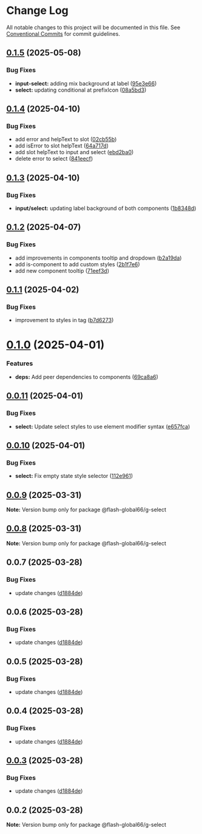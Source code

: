 # Change Log

All notable changes to this project will be documented in this file.
See [Conventional Commits](https://conventionalcommits.org) for commit guidelines.

## [0.1.5](https://github.com/Flash-Global66/global-design-system/compare/@flash-global66/g-select@0.1.4...@flash-global66/g-select@0.1.5) (2025-05-08)


### Bug Fixes

* **input-select:** adding mix background at label ([95e3e66](https://github.com/Flash-Global66/global-design-system/commit/95e3e669a81da88ecec5b15ec321a4bd8a653341))
* **select:** updating conditional at prefixIcon ([08a5bd3](https://github.com/Flash-Global66/global-design-system/commit/08a5bd38a6f362e49897de81639e4c6fdb13cc11))





## [0.1.4](https://github.com/Flash-Global66/global-design-system/compare/@flash-global66/g-select@0.1.3...@flash-global66/g-select@0.1.4) (2025-04-10)


### Bug Fixes

* add error and helpText to slot ([02cb55b](https://github.com/Flash-Global66/global-design-system/commit/02cb55b2519b7288c2fad8ee4c2dad001c6b97ce))
* add isError to slot helpText ([64a717d](https://github.com/Flash-Global66/global-design-system/commit/64a717dd68cf39420e0d7acb1101230af50b940c))
* add slot helpText to input and select ([ebd2ba0](https://github.com/Flash-Global66/global-design-system/commit/ebd2ba0027c7d558f28dfdc8162037736ad40ee6))
* delete error to select ([841eecf](https://github.com/Flash-Global66/global-design-system/commit/841eecf2d171677cfb192b7cab772fe41c4e5602))





## [0.1.3](https://github.com/Flash-Global66/global-design-system/compare/@flash-global66/g-select@0.1.2...@flash-global66/g-select@0.1.3) (2025-04-10)


### Bug Fixes

* **input/select:** updating label background of both components ([1b8348d](https://github.com/Flash-Global66/global-design-system/commit/1b8348db7ccca1dd7ada03e9da61c31c60e7a84a))





## [0.1.2](https://github.com/Flash-Global66/global-design-system/compare/@flash-global66/g-select@0.1.1...@flash-global66/g-select@0.1.2) (2025-04-07)


### Bug Fixes

* add improvements in components tooltip and dropdown ([b2a19da](https://github.com/Flash-Global66/global-design-system/commit/b2a19dae828782f9dc4d1a56fbb02888d1354d85))
* add is-component to add custom styles ([2b1f7e6](https://github.com/Flash-Global66/global-design-system/commit/2b1f7e6da13916e3db1bb4bcf03c8fed1cce4ace))
* add new component tooltip ([71eef3d](https://github.com/Flash-Global66/global-design-system/commit/71eef3d44a7de1a2c52f8e6baddbdf9c8f189d2b))





## [0.1.1](https://github.com/Flash-Global66/global-design-system/compare/@flash-global66/g-select@0.1.0...@flash-global66/g-select@0.1.1) (2025-04-02)


### Bug Fixes

* improvement to styles in tag ([b7d6273](https://github.com/Flash-Global66/global-design-system/commit/b7d6273e7311eb96925870a2622396f5661dc930))





# [0.1.0](https://github.com/Flash-Global66/global-design-system/compare/@flash-global66/g-select@0.0.11...@flash-global66/g-select@0.1.0) (2025-04-01)


### Features

* **deps:** Add peer dependencies to components ([69ca8a6](https://github.com/Flash-Global66/global-design-system/commit/69ca8a6c26e2fd2777d5a6dea7cc9e7c5a0f9616))





## [0.0.11](https://github.com/Flash-Global66/global-design-system/compare/@flash-global66/g-select@0.0.10...@flash-global66/g-select@0.0.11) (2025-04-01)


### Bug Fixes

* **select:** Update select styles to use element modifier syntax ([e657fca](https://github.com/Flash-Global66/global-design-system/commit/e657fca9d4f53d17df780d8c9583bec8fb0591af))





## [0.0.10](https://github.com/Flash-Global66/global-design-system/compare/@flash-global66/g-select@0.0.9...@flash-global66/g-select@0.0.10) (2025-04-01)


### Bug Fixes

* **select:** Fix empty state style selector ([112e961](https://github.com/Flash-Global66/global-design-system/commit/112e961536a96c1ac830439e475dcc15e7b406ba))





## [0.0.9](https://github.com/Flash-Global66/global-design-system/compare/@flash-global66/g-select@0.0.8...@flash-global66/g-select@0.0.9) (2025-03-31)

**Note:** Version bump only for package @flash-global66/g-select





## [0.0.8](https://github.com/Flash-Global66/global-design-system/compare/@flash-global66/g-select@0.0.7...@flash-global66/g-select@0.0.8) (2025-03-31)

**Note:** Version bump only for package @flash-global66/g-select





## 0.0.7 (2025-03-28)


### Bug Fixes

* update changes ([d1884de](https://github.com/Flash-Global66/global-design-system/commit/d1884de11e4e9522c2d6912d932122a75aabf9e7))





## 0.0.6 (2025-03-28)


### Bug Fixes

* update changes ([d1884de](https://github.com/Flash-Global66/global-design-system/commit/d1884de11e4e9522c2d6912d932122a75aabf9e7))





## 0.0.5 (2025-03-28)


### Bug Fixes

* update changes ([d1884de](https://github.com/Flash-Global66/global-design-system/commit/d1884de11e4e9522c2d6912d932122a75aabf9e7))





## 0.0.4 (2025-03-28)


### Bug Fixes

* update changes ([d1884de](https://github.com/Flash-Global66/global-design-system/commit/d1884de11e4e9522c2d6912d932122a75aabf9e7))





## [0.0.3](https://github.com/Flash-Global66/global-design-system/compare/@flash-global66/g-select@0.0.2...@flash-global66/g-select@0.0.3) (2025-03-28)


### Bug Fixes

* update changes ([d1884de](https://github.com/Flash-Global66/global-design-system/commit/d1884de11e4e9522c2d6912d932122a75aabf9e7))





## 0.0.2 (2025-03-28)

**Note:** Version bump only for package @flash-global66/g-select
